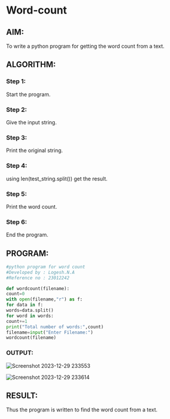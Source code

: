 # Word-count
## AIM:
To write a python program for getting the word count from a text.
## ALGORITHM: 
### Step 1:
Start the program.
### Step 2: 
 Give the input string.
### Step 3: 
Print the original string.
### Step 4:  
using len(test_string.split()) get the result.
### Step 5: 
Print the word count.
### Step 6: 
End the program.
## PROGRAM:
```python
#python program for word count
#Developed by : Logesh.N.A
#Reference no : 23012242

def wordcount(filename):
count=0
with open(filename,"r") as f:
for data in f:
words=data.split()
for word in words:
count+=1
print("Total number of words:",count)
filename=input("Enter Filename:")
wordcount(filename)
```

### OUTPUT:
![Screenshot 2023-12-29 233553](https://github.com/Logesh051/Word-count/assets/144979188/9d3faf3e-fb05-4e1a-b65d-949709860374)

![Screenshot 2023-12-29 233614](https://github.com/Logesh051/Word-count/assets/144979188/24576299-960b-4b37-a016-16ed13012d4e)


## RESULT:
Thus the program is written to find the word count from a text.
